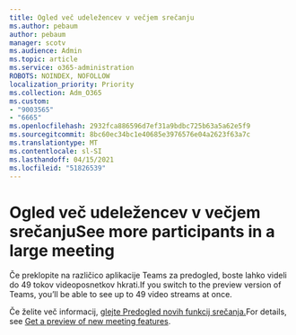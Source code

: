 ```yaml
---
title: Ogled več udeležencev v večjem srečanju
ms.author: pebaum
author: pebaum
manager: scotv
ms.audience: Admin
ms.topic: article
ms.service: o365-administration
ROBOTS: NOINDEX, NOFOLLOW
localization_priority: Priority
ms.collection: Adm_O365
ms.custom:
- "9003565"
- "6665"
ms.openlocfilehash: 2932fca886596d7ef31a9bdbc725b63a5a62e5f9
ms.sourcegitcommit: 8bc60ec34bc1e40685e3976576e04a2623f63a7c
ms.translationtype: MT
ms.contentlocale: sl-SI
ms.lasthandoff: 04/15/2021
ms.locfileid: "51826539"
---
```

# <a name="see-more-participants-in-a-large-meeting"></a><span data-ttu-id="e67bc-102">Ogled več udeležencev v večjem srečanju</span><span class="sxs-lookup"><span data-stu-id="e67bc-102">See more participants in a large meeting</span></span>

<span data-ttu-id="e67bc-103">Če preklopite na različico aplikacije Teams za predogled, boste lahko videli do 49 tokov videoposnetkov hkrati.</span><span class="sxs-lookup"><span data-stu-id="e67bc-103">If you switch to the preview version of Teams, you’ll be able to see up to 49 video streams at once.</span></span>

<span data-ttu-id="e67bc-104">Če želite več informacij, [glejte Predogled novih funkcij srečanja.](https://support.microsoft.com/office/04533e91-3203-4530-a1c0-8f77c0731699)</span><span class="sxs-lookup"><span data-stu-id="e67bc-104">For details, see [Get a preview of new meeting features](https://support.microsoft.com/office/04533e91-3203-4530-a1c0-8f77c0731699).</span></span>
